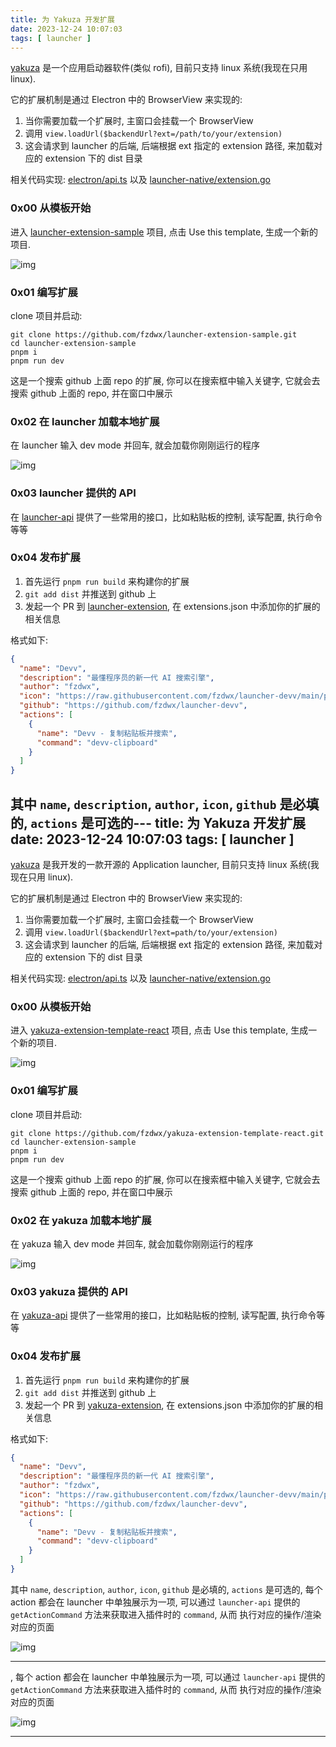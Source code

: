 ```yaml
---
title: 为 Yakuza 开发扩展
date: 2023-12-24 10:07:03
tags: [ launcher ]
---
```


[yakuza](https://github.com/fzdwx/yakuza) 是一个应用启动器软件(类似 rofi), 目前只支持 linux 系统(我现在只用 linux).

它的扩展机制是通过 Electron 中的 BrowserView 来实现的:

1. 当你需要加载一个扩展时, 主窗口会挂载一个 BrowserView
2. 调用 `view.loadUrl($backendUrl?ext=/path/to/your/extension)`
3. 这会请求到 launcher 的后端, 后端根据 ext 指定的 extension 路径, 来加载对应的 extension 下的 dist 目录

相关代码实现: [electron/api.ts](https://github.com/fzdwx/launcher/blob/e40d4422c9c8bdbe177dc5664f24a33970dcc148/electron/api.ts#L43)
以及 [launcher-native/extension.go](https://github.com/fzdwx/launcher/blob/fee466993f89a7027955bee4b64a751abb6705cd/launcher-native/extension.go#L11)

### 0x00 从模板开始

进入 [launcher-extension-sample](https://github.com/fzdwx/launcher-extension-sample) 项目, 点击 Use this template,
生成一个新的项目.

![img](/images/img_16.png)

### 0x01 编写扩展

clone 项目并启动:

```shell
git clone https://github.com/fzdwx/launcher-extension-sample.git
cd launcher-extension-sample
pnpm i
pnpm run dev
```

这是一个搜索 github 上面 repo 的扩展, 你可以在搜索框中输入关键字, 它就会去搜索 github 上面的 repo, 并在窗口中展示

### 0x02 在 launcher 加载本地扩展

在 launcher 输入 dev mode 并回车, 就会加载你刚刚运行的程序

![img](/images/img_17.png)

### 0x03 launcher 提供的 API

在 [launcher-api](https://github.com/fzdwx/launcher-api) 提供了一些常用的接口，比如粘贴板的控制, 读写配置, 执行命令等等

### 0x04 发布扩展

1. 首先运行 `pnpm run build` 来构建你的扩展
2. `git add dist` 并推送到 github 上
3. 发起一个 PR 到 [launcher-extension](https://github.com/fzdwx/launcher-extension), 在 extensions.json 中添加你的扩展的相关信息

格式如下:

```json
{
  "name": "Devv",
  "description": "最懂程序员的新一代 AI 搜索引擎",
  "author": "fzdwx",
  "icon": "https://raw.githubusercontent.com/fzdwx/launcher-devv/main/public/logo.png",
  "github": "https://github.com/fzdwx/launcher-devv",
  "actions": [
    {
      "name": "Devv - 复制粘贴板并搜索",
      "command": "devv-clipboard"
    }
  ]
}
```

其中 `name`, `description`, `author`, `icon`, `github` 是必填的,
`actions` 是可选的---
title: 为 Yakuza 开发扩展
date: 2023-12-24 10:07:03
tags: [ launcher ]
---

[yakuza](https://github.com/fzdwx/yakuza) 是我开发的一款开源的 Application launcher,
目前只支持 linux 系统(我现在只用 linux).

它的扩展机制是通过 Electron 中的 BrowserView 来实现的:

1. 当你需要加载一个扩展时, 主窗口会挂载一个 BrowserView
2. 调用 `view.loadUrl($backendUrl?ext=path/to/your/extension)`
3. 这会请求到 launcher 的后端, 后端根据 ext 指定的 extension 路径, 来加载对应的 extension 下的 dist 目录

相关代码实现: [electron/api.ts](https://github.com/fzdwx/yakuza/blob/e40d4422c9c8bdbe177dc5664f24a33970dcc148/electron/api.ts#L43)
以及 [launcher-native/extension.go](https://github.com/fzdwx/yakuza/blob/fee466993f89a7027955bee4b64a751abb6705cd/launcher-native/extension.go#L11)

### 0x00 从模板开始

进入 [yakuza-extension-template-react](https://github.com/fzdwx/yakuza-extension-template-react) 项目, 点击 Use this
template,
生成一个新的项目.

![img](/images/img_16.png)

### 0x01 编写扩展

clone 项目并启动:

```shell
git clone https://github.com/fzdwx/yakuza-extension-template-react.git
cd launcher-extension-sample
pnpm i
pnpm run dev
```

这是一个搜索 github 上面 repo 的扩展, 你可以在搜索框中输入关键字, 它就会去搜索 github 上面的 repo, 并在窗口中展示

### 0x02 在 yakuza 加载本地扩展

在 yakuza 输入 dev mode 并回车, 就会加载你刚刚运行的程序

![img](/images/img_17.png)

### 0x03 yakuza 提供的 API

在 [yakuza-api](https://github.com/fzdwx/yakuza/tree/main/packages/yakuza-api) 提供了一些常用的接口，比如粘贴板的控制,
读写配置, 执行命令等等

### 0x04 发布扩展

1. 首先运行 `pnpm run build` 来构建你的扩展
2. `git add dist` 并推送到 github 上
3. 发起一个 PR 到 [yakuza-extension](https://github.com/fzdwx/yakuza-extension), 在 extensions.json 中添加你的扩展的相关信息

格式如下:

```json
{
  "name": "Devv",
  "description": "最懂程序员的新一代 AI 搜索引擎",
  "author": "fzdwx",
  "icon": "https://raw.githubusercontent.com/fzdwx/launcher-devv/main/public/logo.png",
  "github": "https://github.com/fzdwx/launcher-devv",
  "actions": [
    {
      "name": "Devv - 复制粘贴板并搜索",
      "command": "devv-clipboard"
    }
  ]
}
```

其中 `name`, `description`, `author`, `icon`, `github` 是必填的,
`actions` 是可选的, 每个 action 都会在 launcher 中单独展示为一项, 可以通过 `launcher-api`
提供的 `getActionCommand` 方法来获取进入插件时的 `command`, 从而 执行对应的操作/渲染对应的页面

![img](/images/img_18.png)


---
, 每个 action 都会在 launcher 中单独展示为一项, 可以通过 `launcher-api`
提供的 `getActionCommand` 方法来获取进入插件时的 `command`, 从而 执行对应的操作/渲染对应的页面

![img](/images/img_18.png)


---
